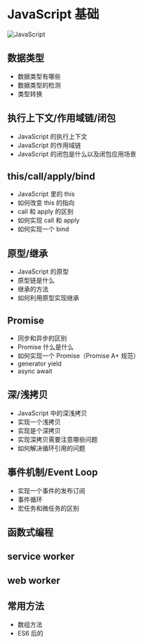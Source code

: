 # JavaScript 基础

![JavaScript](https://cdn.jsdelivr.net/gh/dancingjasonxiao/resource/img/JavaScript.png)

## 数据类型

- 数据类型有哪些
- 数据类型的检测
- 类型转换

## 执行上下文/作用域链/闭包

- JavaScript 的执行上下文
- JavaScript 的作用域链
- JavaScript 的闭包是什么以及闭包应用场景

## this/call/apply/bind

- JavaScript 里的 this
- 如何改变 this 的指向
- call 和 apply 的区别
- 如何实现 call 和 apply
- 如何实现一个 bind

## 原型/继承

- JavaScript 的原型
- 原型链是什么
- 继承的方法
- 如何利用原型实现继承

## Promise

- 同步和异步的区别
- Promise 什么是什么
- 如何实现一个 Promise（Promise A+ 规范）
- generator yield
- async await

## 深/浅拷贝

- JavaScript 中的深浅拷贝
- 实现一个浅拷贝
- 实现是个深拷贝
- 实现深拷贝需要注意哪些问题
- 如何解决循环引用的问题

## 事件机制/Event Loop

- 实现一个事件的发布订阅
- 事件循环
- 宏任务和微任务的区别

## 函数式编程

## service worker

## web worker

## 常用方法

- 数组方法
- ES6 后的

